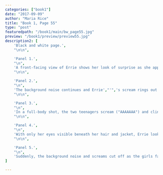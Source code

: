 ```yaml
---
categories: ["book1"]
date: "2017-09-09"
author: "Maria Rice"
title: "Book 1, Page 55"
type: "post"
featuredpath: "/book1/main/bw_page55.jpg"
preview: "/book1/preview/preview55.jpg"
description2: [
    'Black and white page.',
    "\n\n",

    'Panel 1.',
    "\n",
    'A front-facing view of Errie shows her look of surprise as she appears to swim through some kind of rippled substance, accompanied by a loud background noise ("FWSHSHSHSHSHH").',
    "\n\n",

    'Panel 2.',
    "\n",
    'The background noise continues and Errie',"'",'s scream rings out ("AAAAA") in a side view showing her legs kicking about in the unknown substance.',
    "\n\n",

    'Panel 3.',
    "\n",
    'In a full-body shot, the two teenagers scream ("AAAAAAA") and cling to each others',"'",' hands as they fall through the unknown substance, rotating counter-clockwise. Errie appears in the bottom-left side of the panel, where the unknown substance, which flows from the bottom left to the top right, blows her hair up over her head and the lower part of her jacket around her shoulders, hiding her face. Lane, with her mouth open wide and looking in astonishment to one side, follows Errie',"'",'s trajectory from the top-right side of the panel.',
    "\n\n",

    'Panel 4.',
    "\n",
    'With only her eyes visible beneath her hair and jacket, Errie looks up in alarm in a closeup shot as white light shows up around her, obscuring the left and bottom parts of the panel. The loud background noise continues ("SHSHSHSHSH--") and Errie screams again ("AAAAAAA--").',
    "\n\n",

    'Panel 5.',
    "\n",
    'Suddenly, the background noise and screams cut off as the girls fall out of a diamond-shaped door and onto some grass. The girls let out one more shout in surprise ("AAH!") as Errie lands on her back with her feet closer to the door and Lane lands on the other side of Errie with her feet further away from the door, partially cut off by the left panel border. The background noise continues, but at a lower volume ("shshshshshsh").',
]

---
```


